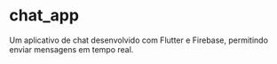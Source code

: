 # chat_app
Um aplicativo de chat desenvolvido com Flutter e Firebase, permitindo enviar mensagens em tempo real.
